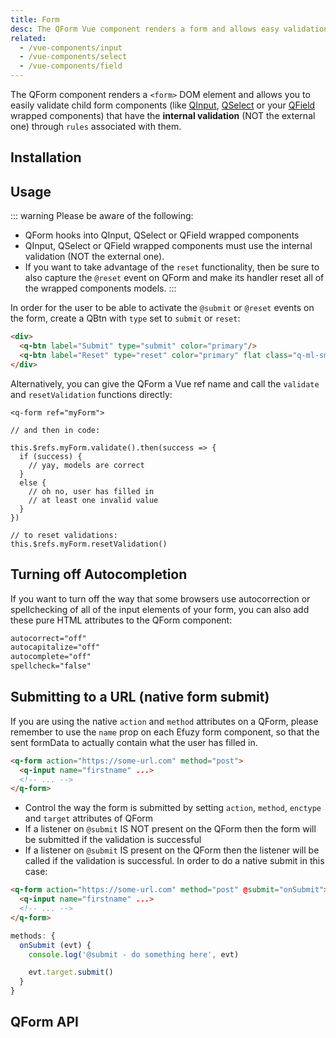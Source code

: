 ```yaml
---
title: Form
desc: The QForm Vue component renders a form and allows easy validation of child form components like QInput, QSelect or QField.
related:
  - /vue-components/input
  - /vue-components/select
  - /vue-components/field
---
```


The QForm component renders a `<form>` DOM element and allows you to easily validate child form components (like [QInput](/vue-components/input#Internal-validation), [QSelect](/vue-components/select) or your [QField](/vue-components/field) wrapped components) that have the **internal validation** (NOT the external one) through `rules` associated with them.

## Installation
<doc-installation components="QForm" />

## Usage

::: warning
Please be aware of the following:
* QForm hooks into QInput, QSelect or QField wrapped components
* QInput, QSelect or QField wrapped components must use the internal validation (NOT the external one).
* If you want to take advantage of the `reset` functionality, then be sure to also capture the `@reset` event on QForm and make its handler reset all of the wrapped components models.
:::

<doc-example title="Basic" file="QForm/Basic" />

In order for the user to be able to activate the `@submit` or `@reset` events on the form, create a QBtn with `type` set to `submit` or `reset`:

```html
<div>
  <q-btn label="Submit" type="submit" color="primary"/>
  <q-btn label="Reset" type="reset" color="primary" flat class="q-ml-sm" />
</div>
```

Alternatively, you can give the QForm a Vue ref name and call the `validate` and `resetValidation` functions directly:

```
<q-form ref="myForm">

// and then in code:

this.$refs.myForm.validate().then(success => {
  if (success) {
    // yay, models are correct
  }
  else {
    // oh no, user has filled in
    // at least one invalid value
  }
})

// to reset validations:
this.$refs.myForm.resetValidation()
```

## Turning off Autocompletion
If you want to turn off the way that some browsers use autocorrection or spellchecking of all of the input elements of your form, you can also add these pure HTML attributes to the QForm component:

```html
autocorrect="off"
autocapitalize="off"
autocomplete="off"
spellcheck="false"
```

## Submitting to a URL (native form submit)
If you are using the native `action` and `method` attributes on a QForm, please remember to use the `name` prop on each Efuzy form component, so that the sent formData to actually contain what the user has filled in.

```html
<q-form action="https://some-url.com" method="post">
  <q-input name="firstname" ...>
  <!-- ... -->
</q-form>
```

* Control the way the form is submitted by setting `action`, `method`, `enctype` and `target` attributes of QForm
* If a listener on `@submit` IS NOT present on the QForm then the form will be submitted if the validation is successful
* If a listener on `@submit` IS present on the QForm then the listener will be called if the validation is successful. In order to do a native submit in this case:

```html
<q-form action="https://some-url.com" method="post" @submit="onSubmit">
  <q-input name="firstname" ...>
  <!-- ... -->
</q-form>
```

```js
methods: {
  onSubmit (evt) {
    console.log('@submit - do something here', evt)

    evt.target.submit()
  }
}
```

## QForm API
<doc-api file="QForm" />


